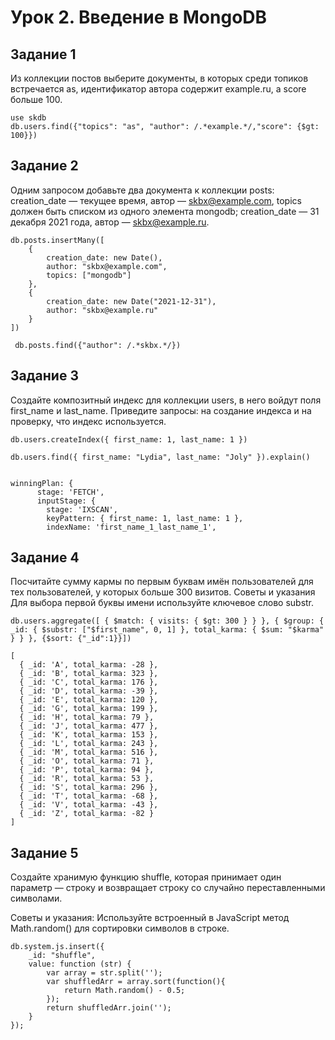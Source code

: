 # Урок 2. Введение в MongoDB

## Задание 1

Из коллекции постов выберите документы, в которых среди топиков встречается as, идентификатор автора содержит example.ru, а score больше 100.

```
use skdb
db.users.find({"topics": "as", "author": /.*example.*/,"score": {$gt: 100}})
```


## Задание 2

Одним запросом добавьте два документа к коллекции posts:
creation_date — текущее время, автор — skbx@example.com, topics должен быть списком из одного элемента mongodb;
creation_date — 31 декабря 2021 года, автор — skbx@example.ru.

```
db.posts.insertMany([
    { 
        creation_date: new Date(),
        author: "skbx@example.com",
        topics: ["mongodb"]
    },
    {
        creation_date: new Date("2021-12-31"),
        author: "skbx@example.ru"
    }
])

 db.posts.find({"author": /.*skbx.*/})
 ```


## Задание 3

Создайте композитный индекс для коллекции users, в него войдут поля first_name и last_name. Приведите запросы: на создание индекса и на проверку, что индекс используется.

```
db.users.createIndex({ first_name: 1, last_name: 1 })

db.users.find({ first_name: "Lydia", last_name: "Joly" }).explain()


winningPlan: {
      stage: 'FETCH',
      inputStage: {
        stage: 'IXSCAN',
        keyPattern: { first_name: 1, last_name: 1 },
        indexName: 'first_name_1_last_name_1',
```


## Задание 4

Посчитайте сумму кармы по первым буквам имён пользователей для тех пользователей, у которых больше 300 визитов.
Советы и указания
Для выбора первой буквы имени используйте ключевое слово substr.

```
db.users.aggregate([ { $match: { visits: { $gt: 300 } } }, { $group: { _id: { $substr: ["$first_name", 0, 1] }, total_karma: { $sum: "$karma" } } }, {$sort: {"_id":1}}])

[
  { _id: 'A', total_karma: -28 },
  { _id: 'B', total_karma: 323 },
  { _id: 'C', total_karma: 176 },
  { _id: 'D', total_karma: -39 },
  { _id: 'E', total_karma: 120 },
  { _id: 'G', total_karma: 199 },
  { _id: 'H', total_karma: 79 },
  { _id: 'J', total_karma: 477 },
  { _id: 'K', total_karma: 153 },
  { _id: 'L', total_karma: 243 },
  { _id: 'M', total_karma: 516 },
  { _id: 'O', total_karma: 71 },
  { _id: 'P', total_karma: 94 },
  { _id: 'R', total_karma: 53 },
  { _id: 'S', total_karma: 296 },
  { _id: 'T', total_karma: -68 },
  { _id: 'V', total_karma: -43 },
  { _id: 'Z', total_karma: -82 }
]
```


## Задание 5

Создайте хранимую функцию shuffle, которая принимает один параметр — строку и возвращает строку со случайно переставленными символами.

Советы и указания:
Используйте встроенный в JavaScript метод Math.random() для сортировки символов в строке.

```
db.system.js.insert({
    _id: "shuffle",
    value: function (str) {
        var array = str.split('');
        var shuffledArr = array.sort(function(){
            return Math.random() - 0.5;
        });
        return shuffledArr.join('');
    }
});
```